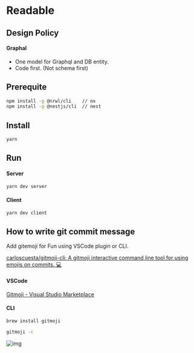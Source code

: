 # Readable

## Design Policy

#### Graphal

- One model for Graphql and DB entity.
- Code first. (Not schema first)

## Prerequite

```bash
npm install -g @nrwl/cli    // nx
npm install -g @nestjs/cli  // nest
```

## Install

```bash
yarn
```

## Run

#### Server

```bash
yarn dev server
```

#### Client

```bash
yarn dev client
```

## How to write git commit message

Add gitemoji for Fun using VSCode plugin or CLI.

[carloscuesta/gitmoji-cli: A gitmoji interactive command line tool for using emojis on commits. 💻](https://github.com/carloscuesta/gitmoji-cli)

#### VSCode

[Gitmoji - Visual Studio Marketplace](https://marketplace.visualstudio.com/items?itemName=Vtrois.gitmoji-vscode)

#### CLI

```bash
brew install gitmoji
```

```bash
gitmoji -c
```

![img](https://user-images.githubusercontent.com/7629661/41189947-1de56124-6bd6-11e8-9567-e7f1a8e99500.png)
